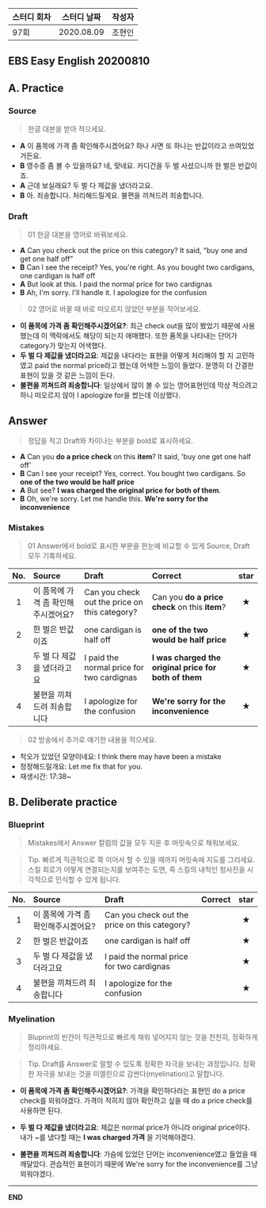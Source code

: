 **스터디 회차** | **스터디 날짜** | **작성자**
---| ---| ---|
97회  | 2020.08.09  | 조현인 |  

## EBS Easy English 20200810

## A. Practice

### Source

> 한글 대본을 받아 적으세요.

* **A** 이 품목에 가격 좀 확인해주시겠어요? 하나 사면 또 하나는 반값이라고 쓰여있었거든요.
* **B** 영수증 좀 볼 수 있을까요? 네, 맞네요. 카디건을 두 벌 사셨으니까 한 벌은 반값이죠.
* **A** 근데 보실래요? 두 벌 다 제값을 냈더라고요.
* **B** 아. 죄송합니다. 처리해드릴게요. 불편을 끼쳐드려 죄송합니다.

### Draft

> 01 한글 대본을 영어로 바꿔보세요.

* **A** Can you check out the price on this category? It said, "buy one and get one half off"
* **B** Can I see the receipt? Yes, you're right. As you bought two cardigans, one cardigan is half off
* **A** But look at this. I paid the normal price for two cardignas
* **B** Ah, I'm sorry. I'll handle it. I apologize for the confusion

> 02 영어로 바꿀 때 바로 떠오르지 않았던 부분을 적어보세요.

 * **이 품목에 가격 좀 확인해주시겠어요?**: 최근 check out을 많이 봤었기 때문에 사용했는데 이 맥락에서도 해당이 되는지 애매했다. 또한 품목을 나타내는 단어가 category가 맞는지 어색했다.
* **두 벌 다 제값을 냈더라고요**: 제값을 내다라는 표현을 어떻게 처리해야 할 지 고민하였고 paid the normal price라고 했는데 어색한 느낌이 들었다. 분명히 더 간결한 표현이 있을 것 같은 느낌이 든다.
* **불편을 끼쳐드려 죄송합니다**: 일상에서 많이 볼 수 있는 영어표현인데 막상 적으려고 하니 떠오르지 않아 I apologize for을 썼는데 이상했다.

## Answer

> 정답을 적고 Draft와 차이나는 부분을 bold로 표시하세요.

* **A** Can you **do a price check** on this **item**? It said, 'buy one get one half off'
* **B** Can I see your receipt? Yes, correct. You bought two cardigans. So **one of the two would be half price**
* **A** But see? **I was charged the original price for both of them**.
* **B** Oh, we're sorry. Let me handle this. **We're sorry for the inconvenience**

### Mistakes

> 01 Answer에서 bold로 표시한 부분을 한눈에 비교할 수 있게 Source, Draft 모두 기록하세요.

| No. | Source | Draft | Correct | star |
| :---: | :--- | :--- | :--- | :---: |
| 1 | 이 품목에 가격 좀 확인해주시겠어요? | Can you check out the price on this category? | Can you **do a price check** on this **item**? | ★ |
| 2 | 한 벌은 반값이죠 | one cardigan is half off | **one of the two would be half price** | ★ |
| 3 | 두 벌 다 제값을 냈더라고요 | I paid the normal price for two cardignas | **I was charged the original price for both of them** | ★ |
| 4 | 불편을 끼쳐드려 죄송합니다 | I apologize for the confusion | **We're sorry for the inconvenience** | ★ |

> 02 방송에서 추가로 얘기한 내용을 적으세요.

* 착오가 있었던 모양이네요: I think there may have been a mistake
* 정정해드릴개요: Let me fix that for you.
* 재생시간: 17:38~

## B. Deliberate practice

### Blueprint

> Mistakes에서 Answer 칼럼의 값을 모두 지운 후 머릿속으로 채워보세요.

> Tip. 빠르게 직관적으로 쭉 이어서 할 수 있을 때까지 머릿속에 지도를 그리세요. 스킬 회로가 어떻게 연결되는지를 보여주는 도면, 즉 스킬의 내적인 청사진을 시각적으로 인식할 수 있게 됩니다.

| No. | Source | Draft | Correct | star |
| :---: | :--- | :--- | :--- | :---: |
| 1 | 이 품목에 가격 좀 확인해주시겠어요? | Can you check out the price on this category? | | ★ |
| 2 | 한 벌은 반값이죠 | one cardigan is half off |  | ★ |
| 3 | 두 벌 다 제값을 냈더라고요 | I paid the normal price for two cardignas |  | ★ |
| 4 | 불편을 끼쳐드려 죄송합니다 | I apologize for the confusion |  | ★ |

### Myelination

> Bluprint의 빈칸이 직관적으로 빠르게 채워 넣어지지 않는 것을 천천히, 정확하게 정리하세요.

> Tip. Draft를 Answer로 말할 수 있도록 정확한 자극을 보내는 과정입니다. 정확한 자극을 보내는 것을 미엘린으로 감싼다(myelination)고 말합니다.

* **이 품목에 가격 좀 확인해주시겠어요?**: 가격을 확인하다라는 표현인 do a price check를 외워야겠다. 가격이 적히지 않아 확인하고 싶을 때 do a price check를 사용하면 된다.

* **두 벌 다 제값을 냈더라고요**: 제값은 normal price가 아니라 original price이다. 내가 ~를 냈다할 때는 **I was charged 가격** 을 기억해야겠다.

* **불편을 끼쳐드려 죄송합니다**: 가슴에 있었던 단어는 inconvenience였고 들었을 때 깨달았다. 관습적인 표현이기 때문에 We're sorry for the inconvenience를 그냥 외워야겠다.

---

**END**
